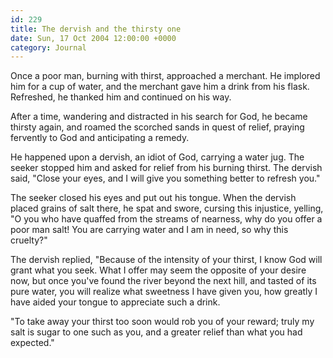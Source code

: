 ```yaml
---
id: 229
title: The dervish and the thirsty one
date: Sun, 17 Oct 2004 12:00:00 +0000
category: Journal
---
```


Once a poor man, burning with thirst, approached a merchant.  He
implored him for a cup of water, and the merchant gave him a drink from
his flask.  Refreshed, he thanked him and continued on his way.

After a time, wandering and distracted in his search for God, he became
thirsty again, and roamed the scorched sands in quest of relief, praying
fervently to God and anticipating a remedy.

He happened upon a dervish, an idiot of God, carrying a water jug.  The
seeker stopped him and asked for relief from his burning thirst.  The
dervish said, "Close your eyes, and I will give you something better to
refresh you."

The seeker closed his eyes and put out his tongue.  When the dervish
placed grains of salt there, he spat and swore, cursing this injustice,
yelling, "O you who have quaffed from the streams of nearness, why do
you offer a poor man salt!  You are carrying water and I am in need, so
why this cruelty?"

The dervish replied, "Because of the intensity of your thirst, I know
God will grant what you seek.  What I offer may seem the opposite of
your desire now, but once you've found the river beyond the next hill,
and tasted of its pure water, you will realize what sweetness I have
given you, how greatly I have aided your tongue to appreciate such a
drink.

"To take away your thirst too soon would rob you of your reward; truly
my salt is sugar to one such as you, and a greater relief than what you
had expected."


